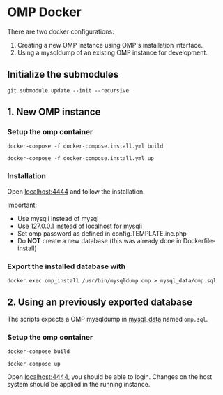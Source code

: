 # OMP Docker

There are two docker configurations: 
1. Creating a new OMP instance using OMP's installation interface.
2. Using a mysqldump of an existing OMP instance for development.

## Initialize the submodules

`git submodule update --init --recursive`

## 1. New OMP instance

### Setup the omp container

`docker-compose -f docker-compose.install.yml build`

`docker-compose -f docker-compose.install.yml up`

### Installation 

Open [localhost:4444](http://localhost:4444) and follow the installation.

Important:
* Use mysqli instead of mysql
* Use 127.0.0.1 instead of localhost for mysqli
* Set omp password as defined in config.TEMPLATE.inc.php
* Do __NOT__ create a new database (this was already done in Dockerfile-install)

### Export the installed database with
`docker exec omp_install /usr/bin/mysqldump omp > mysql_data/omp.sql`

## 2. Using an previously exported database

The scripts expects a OMP mysqldump in [mysql_data](mysql_data) named `omp.sql`.

### Setup the omp container

`docker-compose build`

`docker-compose up`

Open [localhost:4444](http://localhost:4444), you should be able to login. Changes on the host system should be applied in the 
running instance.
